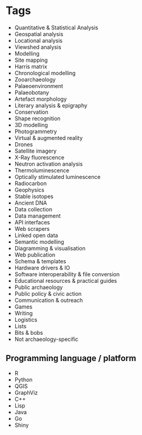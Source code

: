 # Tags
+ Quantitative & Statistical Analysis
+ Geospatial analysis
+ Locational analysis
+ Viewshed analysis
+ Modelling
+ Site mapping
+ Harris matrix
+ Chronological modelling
+ Zooarchaeology
+ Palaeoenvironment
+ Palaeobotany
+ Artefact morphology
+ Literary analysis & epigraphy
+ Conservation
+ Shape recognition
+ 3D modelling
+ Photogrammetry
+ Virtual & augmented reality
+ Drones
+ Satellite imagery
+ X-Ray fluorescence
+ Neutron activation analysis
+ Thermoluminescence
+ Optically stimulated luminescence
+ Radiocarbon
+ Geophysics
+ Stable isotopes
+ Ancient DNA
+ Data collection
+ Data management
+ API interfaces
+ Web scrapers
+ Linked open data
+ Semantic modelling
+ Diagramming & visualisation
+ Web publication
+ Schema & templates
+ Hardware drivers & IO
+ Software interoperability & file conversion
+ Educational resources & practical guides
+ Public archaeology
+ Public policy & civic action
+ Communication & outreach
+ Games
+ Writing
+ Logistics
+ Lists
+ Bits & bobs
+ Not archaeology-specific

## Programming language / platform
+ R
+ Python
+ QGIS
+ GraphViz
+ C++
+ Lisp
+ Java
+ Go
+ Shiny